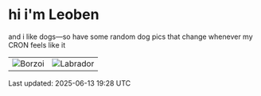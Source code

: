 # hi i'm Leoben

and i like dogs—so have some random dog pics that change whenever my CRON feels like it

|  |  |
|--------|----------|
| ![Borzoi](https://random-dog-vercel.vercel.app/api/random-borzoi?v=1749842898) | ![Labrador](https://random-dog-vercel.vercel.app/api/random-labrador?v=1749842898) |

Last updated: 2025-06-13 19:28 UTC
